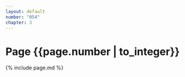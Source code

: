 ```yaml
---
layout: default
number: "054"
chapter: 3
---
```


# Page {{page.number | to_integer}}
{% include page.md %}
